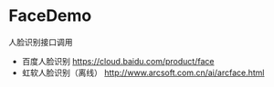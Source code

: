 # FaceDemo
人脸识别接口调用

- 百度人脸识别 https://cloud.baidu.com/product/face
- 虹软人脸识别（离线） http://www.arcsoft.com.cn/ai/arcface.html
